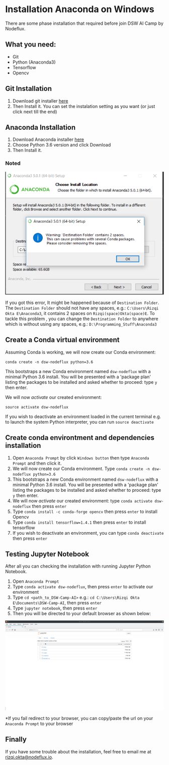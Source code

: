 # Installation Anaconda on Windows

There are some phase installation that required before join DSW AI Camp by Nodeflux.

## What you need:
* Git
* Python (Anaconda3)
* Tensorflow
* Opencv

## Git Installation
1. Download git installer [here](https://git-scm.com/downloads)
2. Then Install it. You can set the instalation setting as you want (or just click next till the end)

## Anaconda Installation
1. Download Anaconda installer [here](https://www.anaconda.com/download/)
2. Choose Python 3.6 version and click Download
3. Then Install it.

### Noted

![Error path](../Images/AnacondaError.PNG)

If you got this error, It might be happened because of `Destination Folder`. The `Destination Folder` should not have any spaces, e.g.: `C:\Users\Rizqi Okta E\Anaconda3`, it contains 2 spaces on `Rizqi(space)Okta(space)E`. To tackle this problem , you can change the `Destination Folder` to anywhere  which is without using any spaces, e.g.: `D:\Programming_Stuff\Anaconda3`

## Create a Conda virtual environment
Assuming Conda is working, we will now create our Conda environment:
```
conda create -n dsw-nodeflux python=3.6
```

This bootstraps a new Conda environment named `dsw-nodeflux` with a minimal Python 3.6 install. You will be presented with a 'package plan' listing the packages to be installed and asked whether to proceed: type `y` then enter.

We will now *activate* our created environment:

```
source activate dsw-nodeflux
```

If you wish to deactivate an environment loaded in the current terminal e.g. to launch the system Python interpreter, you can run `source deactivate` 

## Create conda environtment and dependencies installation
1. Open `Anaconda Prompt` by click `Windows button` then type `Anaconda Prompt` and then click it.
2. We will now create our Conda environment. Type `conda create -n dsw-nodeflux python=3.6`
3. This bootstraps a new Conda environment named `dsw-nodeflux` with a minimal Python 3.6 install. You will be presented with a 'package plan' listing the      packages to be installed and asked whether to proceed: type `y` then enter.
4. We will now *activate* our created environment: type `conda activate dsw-nodeflux` then press `enter` 
5. Type ```conda install -c conda-forge opencv``` then press `enter` to install Opencv
6. Type `conda install tensorflow=1.4.1` then press `enter` to install tensorflow
7. If you wish to deactivate an environment, you can type `conda deactivate` then press `enter` 
## Testing Jupyter Notebook
After all you can checking the installation with running Jupyter Python Notebook.
1. Open `Anaconda Prompt`
2. Type `conda activate dsw-nodeflux`, then press `enter` to activate our environment
3. Type `cd <path_to_DSW-Camp-AI>` e.g.: `cd C:\Users\Rizqi Okta E\Documents\DSW-Camp-AI`, then press `enter` 
4. Type `jupyter notebook`, then press `enter` 
5. Then you will be directed to your default browser as shown below:

![Jupyter Notebook](../Images/jupyter_notebook.png)

*If you fail redirect to your browser, you can copy/paste the url on your `Anaconda Prompt` to your browser
## Finally
If you have some trouble about the installation, feel free to email me at rizqi.okta@nodeflux.io.

